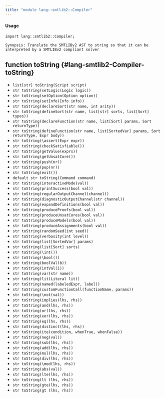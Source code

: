 ```yaml
---
title: "module lang::smtlib2::Compiler"
---
```


#### Usage

`import lang::smtlib2::Compiler;`

	Synopsis: Translate the SMTLIBv2 AST to string so that it can be interpreted by a SMTLIBv2 compliant solver 

## function toString {#lang-smtlib2-Compiler-toString}

* ``list[str] toString(Script script)``
* ``str toString(setLogic(Logic logic))``
* ``str toString(setOption(Option option))``
* ``str toString(setInfo(Info info))``
* ``str toString(declareSort(str name, int arity))``
* ``str toString(defineSort(str name, list[str] sorts, list[Sort] types))``
* ``str toString(declareFunction(str name, list[Sort] params, Sort returnType))``
* ``str toString(defineFunction(str name, list[SortedVar] params, Sort returnType, Expr body))``
* ``str toString(\assert(Expr expr))``
* ``str toString(checkSatisfiable())``
* ``str toString(getValue(exprs))``
* ``str toString(getUnsatCore())``
* ``str toString(push(nr))``
* ``str toString(pop(nr))``
* ``str toString(exit())``
* ``default str toString(Command command)``
* ``str toString(interactiveMode(val))``
* ``str toString(printSuccess(bool val))``
* ``str toString(regularOutputChannel(channel))``
* ``str toString(diagnosticOutputChannel(str channel))``
* ``str toString(expandDefinitions(bool val))``
* ``str toString(produceProofs(bool val))``
* ``str toString(produceUnsatCores(bool val))``
* ``str toString(produceModels(bool val))``
* ``str toString(produceAssignments(bool val))``
* ``str toString(randomSeed(int seed))``
* ``str toString(verbosity(int level))``
* ``str toString(list[SortedVar] params)``
* ``str toString(list[Sort] sorts)``
* ``str toString(\int())``
* ``str toString(\bool())``
* ``str toString(boolVal(b))``
* ``str toString(intVal(i))``
* ``str toString(var(str name))``
* ``str toString(lit(Literal lit))``
* ``str toString(named(labeledExpr, label))``
* ``str toString(customFunctionCall(functionName, params))``
* ``str toString(\not(val))``
* ``str toString(implies(lhs, rhs))``
* ``str toString(and(lhs, rhs))``
* ``str toString(or(lhs, rhs))``
* ``str toString(xor(lhs, rhs))``
* ``str toString(eq(lhs, rhs))``
* ``str toString(distinct(lhs, rhs))``
* ``str toString(ite(condition, whenTrue, whenFalse))``
* ``str toString(neg(val))``
* ``str toString(sub(lhs, rhs))``
* ``str toString(add(lhs, rhs))``
* ``str toString(mul(lhs, rhs))``
* ``str toString(div(lhs, rhs))``
* ``str toString(\mod(lhs, rhs))``
* ``str toString(abs(val))``
* ``str toString(lte(lhs, rhs))``
* ``str toString(lt (lhs, rhs))``
* ``str toString(gte(lhs, rhs))``
* ``str toString(gt (lhs, rhs))``

